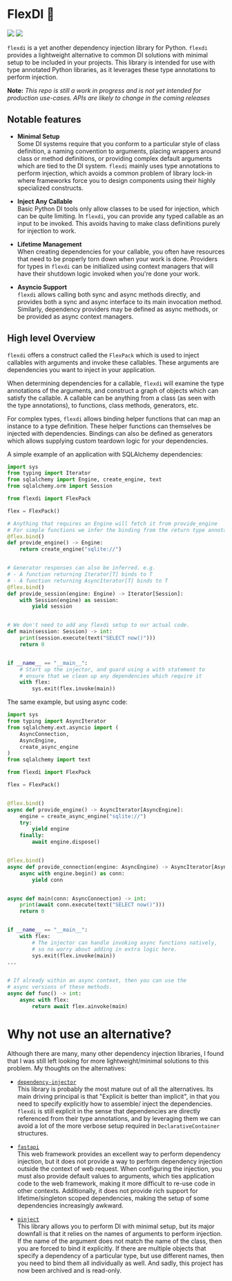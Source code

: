 # FlexDI 🚀
[![](https://img.shields.io/pypi/v/flexdi.svg)](https://pypi.org/project/flexdi/)
[![](https://github.com/cal-pratt/flexdi/actions/workflows/main.yml/badge.svg)](https://github.com/cal-pratt/flexdi/actions)

`flexdi` is a yet another dependency injection library for Python. `flexdi` provides a lightweight 
alternative to common DI solutions with minimal setup to be included in your projects. This library
is intended for use with type annotated Python libraries, as it leverages these type annotations to 
perform injection.

**Note:** *This repo is still a work in progress and is not yet intended for production use-cases. 
APIs are likely to change in the coming releases*

## Notable features

- __Minimal Setup__<br/>
Some DI systems require that you conform to a particular style of class definition, a naming 
convention to arguments, placing wrappers around class or method definitions, or providing complex 
default arguments which are tied to the DI system. `flexdi` mainly uses type annotations to perform
injection, which avoids a common problem of library lock-in where frameworks force you to design
components using their highly specialized constructs.


- __Inject Any Callable__<br/>
Basic Python DI tools only allow classes to be used for injection, which can be quite limiting.
In `flexdi`, you can provide any typed callable as an input to be invoked. This avoids having to
make class definitions purely for injection to work.


- __Lifetime Management__<br/>
When creating dependencies for your callable, you often have resources that need to be properly 
torn down when your work is done. Providers for types in `flexdi` can be initialized using context 
managers that will have their shutdown logic invoked when you're done your work.


- __Asyncio Support__<br/>
`flexdi` allows calling both sync and async methods directly, and provides both a sync and async 
interface to its main invocation method. Similarly, dependency providers may be defined as async 
methods, or be provided as async context managers.

## High level Overview

`flexdi` offers a construct called the `FlexPack` which is used to inject callables with
arguments and invoke these callables. These arguments are dependencies you want to inject in your
application.

When determining dependencies for a callable, `flexdi` will examine the type annotations of the
arguments, and construct a graph of objects which can satisfy the callable. A callable can be 
anything from a class (as seen with the type annotations), to functions, class methods, 
generators, etc.

For complex types, `flexdi` allows binding helper functions that can map an instance to a type
definition. These helper functions can themselves be injected with dependencies. Bindings can
also be defined as generators which allows supplying custom teardown logic for your dependencies.

A simple example of an application with SQLAlchemy dependencies:

```py
import sys
from typing import Iterator
from sqlalchemy import Engine, create_engine, text
from sqlalchemy.orm import Session

from flexdi import FlexPack

flex = FlexPack()

# Anything that requires an Engine will fetch it from provide_engine
# For simple functions we infer the binding from the return type annotation. 
@flex.bind()
def provide_engine() -> Engine:
    return create_engine("sqlite://")


# Generator responses can also be inferred. e.g.
# - A function returning Iterator[T] binds to T
# - A function returning AsyncIterator[T] binds to T
@flex.bind()
def provide_session(engine: Engine) -> Iterator[Session]:
    with Session(engine) as session:
        yield session


# We don't need to add any flexdi setup to our actual code. 
def main(session: Session) -> int:
    print(session.execute(text("SELECT now()")))
    return 0


if __name__ == "__main__":
    # Start up the injector, and guard using a with statement to
    # ensure that we clean up any dependencies which require it
    with flex:
        sys.exit(flex.invoke(main))
```

The same example, but using async code:

```py
import sys
from typing import AsyncIterator
from sqlalchemy.ext.asyncio import (
    AsyncConnection,
    AsyncEngine,
    create_async_engine
)
from sqlalchemy import text

from flexdi import FlexPack

flex = FlexPack()


@flex.bind()
async def provide_engine() -> AsyncIterator[AsyncEngine]:
    engine = create_async_engine("sqlite://")
    try:
        yield engine
    finally:
        await engine.dispose()


@flex.bind()
async def provide_connection(engine: AsyncEngine) -> AsyncIterator[AsyncConnection]:
    async with engine.begin() as conn:
        yield conn


async def main(conn: AsyncConnection) -> int:
    print(await conn.execute(text("SELECT now()")))
    return 0


if __name__ == "__main__":
    with flex:
        # The injector can handle invoking async functions natively,
        # so no worry about adding in extra logic here.
        sys.exit(flex.invoke(main))
...


# If already within an async context, then you can use the
# async versions of these methods.
async def func() -> int:
    async with flex:
        return await flex.ainvoke(main)
```


# Why not use an alternative?

Although there are many, many other dependency injection libraries, I found that I was still left 
looking for more lightweight/minimal solutions to this problem. My thoughts on the alternatives:


- [`dependency-injector`](https://github.com/ets-labs/python-dependency-injector) <br/>
This library is probably the most mature out of all the alternatives. Its main driving principal is 
that "Explicit is better than implicit", in that you need to specify explicitly how to assemble/
inject the dependencies. `flexdi` is still explicit in the sense that dependencies are directly 
referenced from their type annotations, and by leveraging them we can avoid a lot of the more 
verbose setup required in `DeclarativeContainer` structures.


- [`fastapi`](https://github.com/tiangolo/fastapi) <br>
This web framework provides an excellent way to perform dependency injection, but it does not
provide a way to perform dependency injection outside the context of web request. When configuring
the injection, you must also provide default values to arguments, which ties application code to the
web framework, making it more difficult to re-use code in other contexts. Additionally, it does not
provide rich support for lifetime/singleton scoped dependencies, making the setup of some 
dependencies increasingly awkward.


- [`pinject`](https://github.com/google/pinject) <br>
This library allows you to perform DI with minimal setup, but its major downfall is that it relies
on the names of arguments to perform injection. If the name of the argument does not match the name
of the class, then you are forced to bind it explicitly. If there are multiple objects that specify
a dependency of a particular type, but use different names, then you need to bind them all
individually as well. And sadly, this project has now been archived and is read-only.

